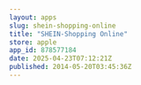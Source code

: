 ```yaml
---
layout: apps
slug: shein-shopping-online
title: "SHEIN-Shopping Online"
store: apple
app_id: 878577184
date: 2025-04-23T07:12:21Z
published: 2014-05-20T03:45:36Z
---
```

